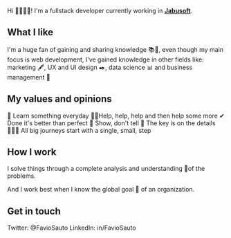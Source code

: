 Hi 👋🏻🧑🏻! I'm a fullstack developer currently working in [__Jabusoft__](https://jabusoft.info/). 

## What I like
I'm a huge fan of gaining and sharing knowledge 📚🧠, even though my main focus is web development, I've gained knowledge in other fields like: marketing 🖋, UX and UI design ✒, data science 📊 and business management 💼

## My values and opinions
🧾 Learn something everyday
🤝🏻Help, help, help and then help some more
✔ Done it's better than perfect
👀 Show, don't tell
🔑 The key is on the details
🚶🏻‍♂️ All big journeys start with a single, small, step

## How I work
I solve things through a complete analysis and understanding 🔬of the problems.

And I work best when I know the global goal 🎯 of an organization.

## Get in touch
Twitter: @FavioSauto
LinkedIn: in/FavioSauto
